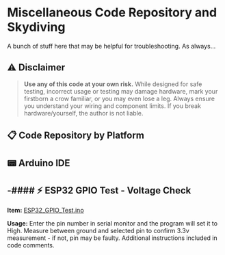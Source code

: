 # Miscellaneous Code Repository and Skydiving

A bunch of stuff here that may be helpful for troubleshooting.
As always...

## ⚠️ Disclaimer
> **Use any of this code at your own risk.** While designed for safe testing, incorrect usage or testing may damage hardware, mark your firstborn a crow familiar, or you may even lose a leg. Always ensure you understand your wiring and component limits. If you break hardware/yourself, the author is not liable.



## 📋 Code Repository by Platform

## 📟 Arduino IDE

-#### ⚡ ESP32 GPIO Test - Voltage Check
---
**Item:** 
  [ESP32_GPIO_Test.ino](https://github.com/DisasterofPuppets/Miscellaneous-Code/blob/main/ESP32_GPIO_Test.ino)

**Usage:** 
  Enter the pin number in serial monitor and the program will set it to High. Measure between ground and selected pin to confirm 3.3v measurement - if not, pin may be faulty.
  Additional instructions included in code comments.
